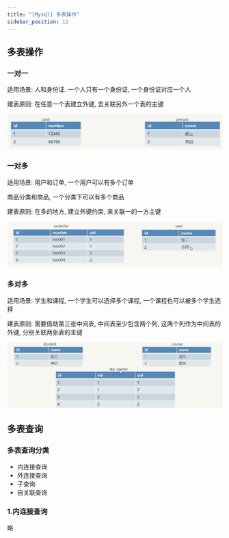 ```yaml
---
title: "[Mysql] 多表操作"
sidebar_position: 12
---
```


## 多表操作

### 一对一

适用场景: 人和身份证. 一个人只有一个身份证, 一个身份证对应一个人

建表原则: 在任意一个表建立外键, 去关联另外一个表的主键

![yi](assets/yi.jpg)

### 一对多

适用场景: 用户和订单, 一个用户可以有多个订单

商品分类和商品, 一个分类下可以有多个商品

建表原则: 在多的地方, 建立外键约束, 来关联一的一方主键

![yidui](assets/yidui.jpg)

### 多对多

适用场景: 学生和课程, 一个学生可以选择多个课程, 一个课程也可以被多个学生选择

建表原则: 需要借助第三张中间表, 中间表至少包含两个列, 这两个列作为中间表的外键, 分别关联两张表的主键

![duo](assets/duo.jpg)

## 多表查询

### 多表查询分类

- 内连接查询
- 外连接查询
- 子查询
- 自关联查询

### 1.内连接查询

略